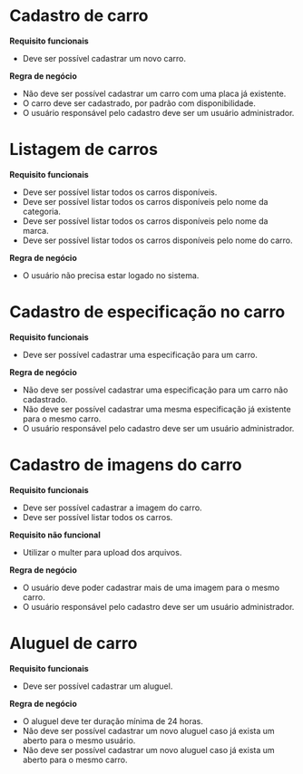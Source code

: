 
# Cadastro de carro
**Requisito funcionais**
- Deve ser possível cadastrar um novo carro.

**Regra de negócio**
- Não deve ser possível cadastrar um carro com uma placa já existente.
- O carro deve ser cadastrado, por padrão com disponibilidade.
- O usuário responsável pelo cadastro deve ser um usuário administrador.

# Listagem de carros
**Requisito funcionais**
- Deve ser possível listar todos os carros disponíveis.
- Deve ser possível listar todos os carros disponíveis pelo nome da categoria.
- Deve ser possível listar todos os carros disponíveis pelo nome da marca.
- Deve ser possível listar todos os carros disponíveis pelo nome do carro.

**Regra de negócio**
- O usuário não precisa estar logado no sistema.

# Cadastro de especificação no carro
**Requisito funcionais**
- Deve ser possível cadastrar uma especificação para um carro.

**Regra de negócio**
- Não deve ser possível cadastrar uma especificação para um carro não cadastrado.
- Não deve ser possível cadastrar uma mesma especificação já existente para o mesmo carro.
- O usuário responsável pelo cadastro deve ser um usuário administrador.

# Cadastro de imagens do carro
**Requisito funcionais**
- Deve ser possível cadastrar a imagem do carro.
- Deve ser possível listar todos os carros.

**Requisito não funcional**
- Utilizar o multer para upload dos arquivos.

**Regra de negócio**
- O usuário deve poder cadastrar mais de uma imagem para o mesmo carro.
- O usuário responsável pelo cadastro deve ser um usuário administrador.

# Aluguel de carro
**Requisito funcionais**
- Deve ser possível cadastrar um aluguel.

**Regra de negócio**
- O aluguel deve ter duração mínima de 24 horas.
- Não deve ser possível cadastrar um novo aluguel caso já exista um aberto para o mesmo usuário.
- Não deve ser possível cadastrar um novo aluguel caso já exista um aberto para o mesmo carro.